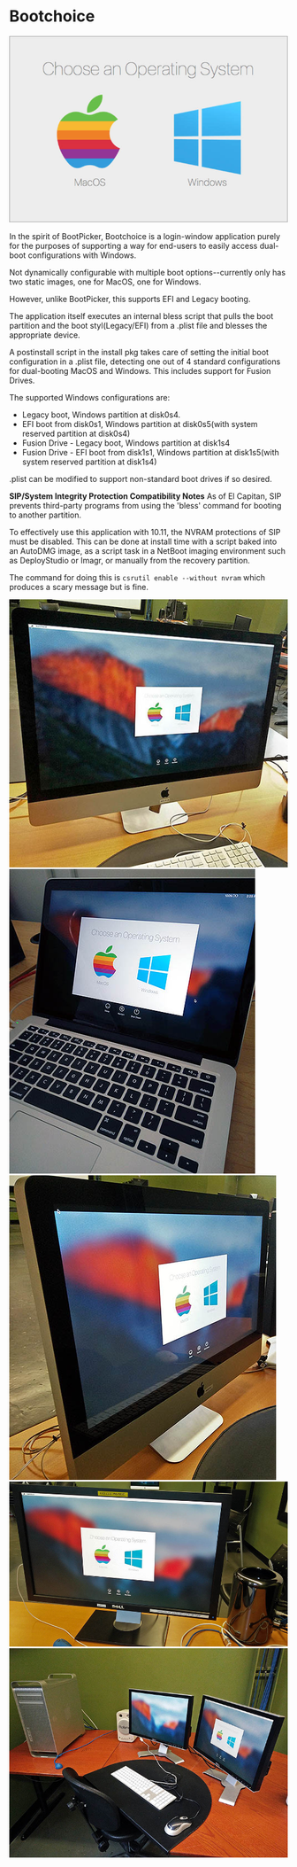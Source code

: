 # Bootchoice

![Screenshot](https://raw.githubusercontent.com/androindep/Bootchoice/master/bootchoice.jpg)

In the spirit of BootPicker, Bootchoice is a login-window application purely for the purposes of supporting a way for end-users to easily access dual-boot configurations with Windows.

Not dynamically configurable with multiple boot options--currently only has two static images, one for MacOS, one for Windows.

However, unlike BootPicker, this supports EFI and Legacy booting.

The application itself executes an internal bless script that pulls the boot partition and the boot styl(Legacy/EFI) from a .plist file and blesses the appropriate device.

A postinstall script in the install pkg takes care of setting the initial boot configuration in a .plist file, 
detecting one out of 4 standard configurations for dual-booting MacOS and Windows. This includes support for Fusion Drives.

The supported Windows configurations are:

* Legacy boot, Windows partition at disk0s4.
* EFI boot from disk0s1, Windows partition at disk0s5(with system reserved partition at disk0s4)
* Fusion Drive - Legacy boot, Windows partition at disk1s4
* Fusion Drive - EFI boot from disk1s1, Windows partition at disk1s5(with system reserved partition at disk1s4)

.plist can be modified to support non-standard boot drives if so desired.

**SIP/System Integrity Protection Compatibility Notes**
As of El Capitan, SIP prevents third-party programs from using the 'bless' command for booting to another partition.

To effectively use this application with 10.11, the NVRAM protections of SIP must be disabled. This can be done at install time with a script baked into an AutoDMG image, as a script task in a NetBoot imaging environment such as DeployStudio or Imagr, or manually from the recovery partition.

The command for doing this is `csrutil enable --without nvram` which produces a scary message but is fine.

![Photo](https://raw.githubusercontent.com/androindep/Bootchoice/master/bchoice-photo1.jpg)
![Photo](https://raw.githubusercontent.com/androindep/Bootchoice/master/bchoice-photo2.jpg)
![Photo](https://raw.githubusercontent.com/androindep/Bootchoice/master/bchoice-photo3.jpg)
![Photo](https://raw.githubusercontent.com/androindep/Bootchoice/master/bchoice-photo4.jpg)
![Photo](https://raw.githubusercontent.com/androindep/Bootchoice/master/bchoice-photo5.jpg)

